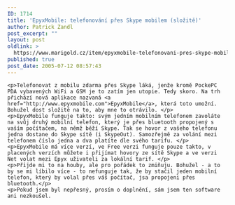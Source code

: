 ```yaml
---
ID: 1714
title: 'EpyxMobile: telefonování přes Skype mobilem (složitě)'
author: Patrick Zandl
post_excerpt: ""
layout: post
oldlink: >
  https://www.marigold.cz/item/epyxmobile-telefonovani-pres-skype-mobilem-slozite
published: true
post_date: 2005-07-12 08:57:43
---
```

	<p>Telefonovat z mobilu zdarma přes Skype láká, jenže kromě PockePC PDA vybavených WiFi a GSM je to zatím jen utopie. Tedy skoro. Na trh přichází nová aplikace nazvaná <a href="http://www.epyxmobile.com">EpyxMobile</a>, která toto umožní. Bohužel dost složitě na to, aby mne to otrávilo. </p>
	<p>EpyxMobile funguje takto: svým jedním mobilním telefonem zavoláte na svůj druhý mobilní telefon, který je přes bluetooth propojený s vaším počítačem, na němž běží Skype. Tak se hovor z vašeho telefonu jedna dostane do Skype sítě (i SkypeOut). Samozřejmě za volání mezi telefonem číslo jedna a dva platíte dle svého tarifu. </p>
	<p>EpyxMobile má více verzí, ve Free verzi funguje pouze takto, v placených verzích můžete i přijímat hovory ze sítě Skype a ve verzi Net volat mezi Epyx uživateli za lokální tarif. </p>
	<p>Přijde mi to na houby, ale pro pořádek to zmiňuju. Bohužel - a to by se mi líbilo více - to nefunguje tak, že by stačil jeden mobilní telefon, který by volal přes váš počítač, jsa propojeni přes bluetooth.</p>
	<p>Pokud jsem byl nepřesný, prosím o doplnění, sám jsem ten software ani nezkoušel.
</p>